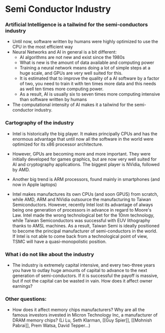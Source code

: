# Semi Conductor Industry

### Artificial Intelligence is a tailwind for the semi-conductors industry
- Until now, software written by humans were highly optimized to use the CPU in the most efficient way
- Neural Networks and AI in general is a bit different:
	- AI algorithms are not new and exist since the 1980s
	- What is new is the amount of data available and computing power
	- Training a neural network means doing a lot of simple steps at a huge scale, and GPUs are very well suited for this.
	- It is estimated that to improve the quality of a AI software by a factor of two, you need to train it with ten times more data and this needs as well ten times more computing power.
	- As a result, AI is usually six to seven times more computing intensive than software written by humans
- The computational intensity of AI makes it a tailwind for the semi-conductor industry.


### Cartography of the industry
- Intel is historically the big player. It makes principally CPUs and has the enormous advantage that until now all the software in the world were optimized for its x86 processor architecture.
- However, GPUs are becoming more and more important. They were initially developed for games graphics, but are now very well suited for AI and cryptography applications. The biggest player is NVidia, followed by AMD.
- Another big trend is ARM processors, found mainly in smartphones (and now in Apple laptops)

- Intel makes manufactures its own CPUs (and soon GPUS) from scratch, while AMD, ARM and NVidia outsource the manufacturing to Taiwan Semiconductors. However, recently Intel lost its advantage of always being one generation of processors in advance in regard to Moore's Law. Intel made the wrong technological bet for the 10nm technology, while Taiwan Semiconductors was successful with EUV lithography thanks to AMSL machines. As a result, Taiwan Semi is ideally positioned to become the principal manufacturer of semi-conductors in the world. If Intel is not able to come back from a technological point of view, TSMC will have a quasi-monopolistic position.


### What i do not like about the industry
- The industry is extremely capital intensive, and every two-three years you have to outlay huge amounts of capital to advance to the next generation of semi-conductors. If it is successful the payoff is massive, but if not the capital can be wasted in vain. How does it affect owner earnings?


### Other questions:
- How does it affect memory chips manufacturers? Why are all the famous investors invested in Micron Technology Inc, a manufacturer of DRAM memory chips? (Li Lu, Seth Klarman, [[Guy Spier]], [[Mohnish Pabrai]], Prem Watsa, David Tepper...)
